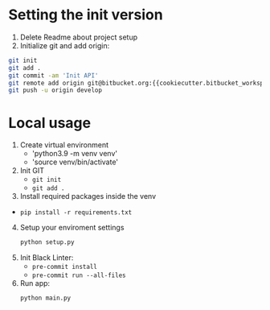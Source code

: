 
# Setting the init version
1. Delete Readme about project setup
2. Initialize git and add origin:
```bash
git init
git add .
git commit -am 'Init API'
git remote add origin git@bitbucket.org:{{cookiecutter.bitbucket_workspace_name}}/{{cookiecutter.project_name}}.git
git push -u origin develop
```

# Local usage
1. Create virtual environment
    - 'python3.9 -m venv venv'
    - 'source venv/bin/activate'
2. Init GIT
   - `git init`
   - `git add .`
3. Install required packages inside the venv
- `pip install -r requirements.txt`
4. Setup your enviroment settings
   ```bash
   python setup.py
   ```
5. Init Black Linter:
    - `pre-commit install`
    - `pre-commit run --all-files`
6. Run app:
   ```bash
   python main.py
   ```